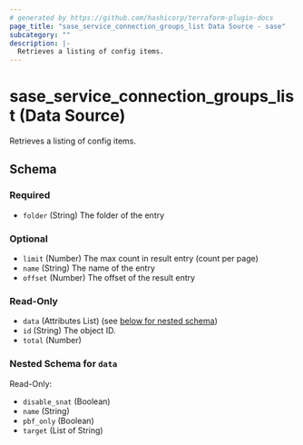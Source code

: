 ```yaml
---
# generated by https://github.com/hashicorp/terraform-plugin-docs
page_title: "sase_service_connection_groups_list Data Source - sase"
subcategory: ""
description: |-
  Retrieves a listing of config items.
---
```


# sase_service_connection_groups_list (Data Source)

Retrieves a listing of config items.



<!-- schema generated by tfplugindocs -->
## Schema

### Required

- `folder` (String) The folder of the entry

### Optional

- `limit` (Number) The max count in result entry (count per page)
- `name` (String) The name of the entry
- `offset` (Number) The offset of the result entry

### Read-Only

- `data` (Attributes List) (see [below for nested schema](#nestedatt--data))
- `id` (String) The object ID.
- `total` (Number)

<a id="nestedatt--data"></a>
### Nested Schema for `data`

Read-Only:

- `disable_snat` (Boolean)
- `name` (String)
- `pbf_only` (Boolean)
- `target` (List of String)


